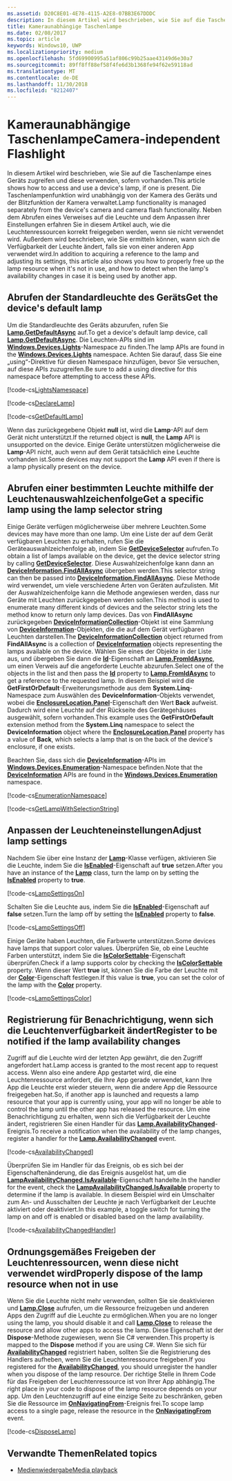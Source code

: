```yaml
---
ms.assetid: D20C8E01-4E78-4115-A2E8-07BB3E67DDDC
description: In diesem Artikel wird beschrieben, wie Sie auf die Taschenlampe eines Geräts zugreifen und diese verwenden, sofern vorhanden. Die Taschenlampenfunktion wird unabhängig von der Kamera des Geräts und der Blitzfunktion der Kamera verwaltet.
title: Kameraunabhängige Taschenlampe
ms.date: 02/08/2017
ms.topic: article
keywords: Windows10, UWP
ms.localizationpriority: medium
ms.openlocfilehash: 5fd69900995a51af806c99b25aae43149d6e30a7
ms.sourcegitcommit: 89ff8ff88ef58f4fe6d3b1368fe94f62e59118ad
ms.translationtype: MT
ms.contentlocale: de-DE
ms.lasthandoff: 11/30/2018
ms.locfileid: "8212407"
---
```

# <a name="camera-independent-flashlight"></a><span data-ttu-id="8d5aa-105">Kameraunabhängige Taschenlampe</span><span class="sxs-lookup"><span data-stu-id="8d5aa-105">Camera-independent Flashlight</span></span>



<span data-ttu-id="8d5aa-106">In diesem Artikel wird beschrieben, wie Sie auf die Taschenlampe eines Geräts zugreifen und diese verwenden, sofern vorhanden.</span><span class="sxs-lookup"><span data-stu-id="8d5aa-106">This article shows how to access and use a device's lamp, if one is present.</span></span> <span data-ttu-id="8d5aa-107">Die Taschenlampenfunktion wird unabhängig von der Kamera des Geräts und der Blitzfunktion der Kamera verwaltet.</span><span class="sxs-lookup"><span data-stu-id="8d5aa-107">Lamp functionality is managed separately from the device's camera and camera flash functionality.</span></span> <span data-ttu-id="8d5aa-108">Neben dem Abrufen eines Verweises auf die Leuchte und dem Anpassen ihrer Einstellungen erfahren Sie in diesem Artikel auch, wie die Leuchtenressourcen korrekt freigegeben werden, wenn sie nicht verwendet wird. Außerdem wird beschrieben, wie Sie ermitteln können, wann sich die Verfügbarkeit der Leuchte ändert, falls sie von einer anderen App verwendet wird.</span><span class="sxs-lookup"><span data-stu-id="8d5aa-108">In addition to acquiring a reference to the lamp and adjusting its settings, this article also shows you how to properly free up the lamp resource when it's not in use, and how to detect when the lamp's availability changes in case it is being used by another app.</span></span>

## <a name="get-the-devices-default-lamp"></a><span data-ttu-id="8d5aa-109">Abrufen der Standardleuchte des Geräts</span><span class="sxs-lookup"><span data-stu-id="8d5aa-109">Get the device's default lamp</span></span>

<span data-ttu-id="8d5aa-110">Um die Standardleuchte des Geräts abzurufen, rufen Sie [**Lamp.GetDefaultAsync**](https://msdn.microsoft.com/library/windows/apps/dn894327) auf.</span><span class="sxs-lookup"><span data-stu-id="8d5aa-110">To get a device's default lamp device, call [**Lamp.GetDefaultAsync**](https://msdn.microsoft.com/library/windows/apps/dn894327).</span></span> <span data-ttu-id="8d5aa-111">Die Leuchten-APIs sind im [**Windows.Devices.Lights**](https://msdn.microsoft.com/library/windows/apps/dn894331)-Namespace zu finden.</span><span class="sxs-lookup"><span data-stu-id="8d5aa-111">The lamp APIs are found in the [**Windows.Devices.Lights**](https://msdn.microsoft.com/library/windows/apps/dn894331) namespace.</span></span> <span data-ttu-id="8d5aa-112">Achten Sie darauf, dass Sie eine „using“-Direktive für diesen Namespace hinzufügen, bevor Sie versuchen, auf diese APIs zuzugreifen.</span><span class="sxs-lookup"><span data-stu-id="8d5aa-112">Be sure to add a using directive for this namespace before attempting to access these APIs.</span></span>

[!code-cs[LightsNamespace](./code/Lamp/cs/MainPage.xaml.cs#SnippetLightsNamespace)]


[!code-cs[DeclareLamp](./code/Lamp/cs/MainPage.xaml.cs#SnippetDeclareLamp)]


[!code-cs[GetDefaultLamp](./code/Lamp/cs/MainPage.xaml.cs#SnippetGetDefaultLamp)]

<span data-ttu-id="8d5aa-113">Wenn das zurückgegebene Objekt **null** ist, wird die **Lamp**-API auf dem Gerät nicht unterstützt.</span><span class="sxs-lookup"><span data-stu-id="8d5aa-113">If the returned object is **null**, the **Lamp** API is unsupported on the device.</span></span> <span data-ttu-id="8d5aa-114">Einige Geräte unterstützen möglicherweise die **Lamp**-API nicht, auch wenn auf dem Gerät tatsächlich eine Leuchte vorhanden ist.</span><span class="sxs-lookup"><span data-stu-id="8d5aa-114">Some devices may not support the **Lamp** API even if there is a lamp physically present on the device.</span></span>

## <a name="get-a-specific-lamp-using-the-lamp-selector-string"></a><span data-ttu-id="8d5aa-115">Abrufen einer bestimmten Leuchte mithilfe der Leuchtenauswahlzeichenfolge</span><span class="sxs-lookup"><span data-stu-id="8d5aa-115">Get a specific lamp using the lamp selector string</span></span>

<span data-ttu-id="8d5aa-116">Einige Geräte verfügen möglicherweise über mehrere Leuchten.</span><span class="sxs-lookup"><span data-stu-id="8d5aa-116">Some devices may have more than one lamp.</span></span> <span data-ttu-id="8d5aa-117">Um eine Liste der auf dem Gerät verfügbaren Leuchten zu erhalten, rufen Sie die Geräteauswahlzeichenfolge ab, indem Sie [**GetDeviceSelector**](https://msdn.microsoft.com/library/windows/apps/dn894328) aufrufen.</span><span class="sxs-lookup"><span data-stu-id="8d5aa-117">To obtain a list of lamps available on the device, get the device selector string by calling [**GetDeviceSelector**](https://msdn.microsoft.com/library/windows/apps/dn894328).</span></span> <span data-ttu-id="8d5aa-118">Diese Auswahlzeichenfolge kann dann an [**DeviceInformation.FindAllAsync**](https://msdn.microsoft.com/library/windows/apps/br225432) übergeben werden.</span><span class="sxs-lookup"><span data-stu-id="8d5aa-118">This selector string can then be passed into [**DeviceInformation.FindAllAsync**](https://msdn.microsoft.com/library/windows/apps/br225432).</span></span> <span data-ttu-id="8d5aa-119">Diese Methode wird verwendet, um viele verschiedene Arten von Geräten aufzulisten. Mit der Auswahlzeichenfolge kann die Methode angewiesen werden, dass nur Geräte mit Leuchten zurückgegeben werden sollen.</span><span class="sxs-lookup"><span data-stu-id="8d5aa-119">This method is used to enumerate many different kinds of devices and the selector string lets the method know to return only lamp devices.</span></span> <span data-ttu-id="8d5aa-120">Das von **FindAllAsync** zurückgegeben [**DeviceInformationCollection**](https://msdn.microsoft.com/library/windows/apps/br225395)-Objekt ist eine Sammlung von [**DeviceInformation**](https://msdn.microsoft.com/library/windows/apps/br225393)-Objekten, die die auf dem Gerät verfügbaren Leuchten darstellen.</span><span class="sxs-lookup"><span data-stu-id="8d5aa-120">The [**DeviceInformationCollection**](https://msdn.microsoft.com/library/windows/apps/br225395) object returned from **FindAllAsync** is a collection of [**DeviceInformation**](https://msdn.microsoft.com/library/windows/apps/br225393) objects representing the lamps available on the device.</span></span> <span data-ttu-id="8d5aa-121">Wählen Sie eines der Objekte in der Liste aus, und übergeben Sie dann die [**Id**](https://msdn.microsoft.com/library/windows/apps/br225437)-Eigenschaft an [**Lamp.FromIdAsync**](https://msdn.microsoft.com/library/windows/apps/dn894326), um einen Verweis auf die angeforderte Leuchte abzurufen.</span><span class="sxs-lookup"><span data-stu-id="8d5aa-121">Select one of the objects in the list and then pass the [**Id**](https://msdn.microsoft.com/library/windows/apps/br225437) property to [**Lamp.FromIdAsync**](https://msdn.microsoft.com/library/windows/apps/dn894326) to get a reference to the requested lamp.</span></span> <span data-ttu-id="8d5aa-122">In diesem Beispiel wird die **GetFirstOrDefault**-Erweiterungsmethode aus dem **System.Linq**-Namespace zum Auswählen des **DeviceInformation**-Objekts verwendet, wobei die [**EnclosureLocation.Panel**](https://msdn.microsoft.com/library/windows/apps/br229906)-Eigenschaft den Wert **Back** aufweist. Dadurch wird eine Leuchte auf der Rückseite des Gerätegehäuses ausgewählt, sofern vorhanden.</span><span class="sxs-lookup"><span data-stu-id="8d5aa-122">This example uses the **GetFirstOrDefault** extension method from the **System.Linq** namespace to select the **DeviceInformation** object where the [**EnclosureLocation.Panel**](https://msdn.microsoft.com/library/windows/apps/br229906) property has a value of **Back**, which selects a lamp that is on the back of the device's enclosure, if one exists.</span></span>

<span data-ttu-id="8d5aa-123">Beachten Sie, dass sich die [**DeviceInformation**](https://msdn.microsoft.com/library/windows/apps/br225393)-APIs im [**Windows.Devices.Enumeration**](https://msdn.microsoft.com/library/windows/apps/br225459)-Namespace befinden.</span><span class="sxs-lookup"><span data-stu-id="8d5aa-123">Note that the [**DeviceInformation**](https://msdn.microsoft.com/library/windows/apps/br225393) APIs are found in the [**Windows.Devices.Enumeration**](https://msdn.microsoft.com/library/windows/apps/br225459) namespace.</span></span>

[!code-cs[EnumerationNamespace](./code/Lamp/cs/MainPage.xaml.cs#SnippetEnumerationNamespace)]

[!code-cs[GetLampWithSelectionString](./code/Lamp/cs/MainPage.xaml.cs#SnippetGetLampWithSelectionString)]

## <a name="adjust-lamp-settings"></a><span data-ttu-id="8d5aa-124">Anpassen der Leuchteneinstellungen</span><span class="sxs-lookup"><span data-stu-id="8d5aa-124">Adjust lamp settings</span></span>

<span data-ttu-id="8d5aa-125">Nachdem Sie über eine Instanz der [**Lamp**](https://msdn.microsoft.com/library/windows/apps/dn894310)-Klasse verfügen, aktivieren Sie die Leuchte, indem Sie die [**IsEnabled**](https://msdn.microsoft.com/library/windows/apps/dn894330)-Eigenschaft auf **true** setzen.</span><span class="sxs-lookup"><span data-stu-id="8d5aa-125">After you have an instance of the [**Lamp**](https://msdn.microsoft.com/library/windows/apps/dn894310) class, turn the lamp on by setting the [**IsEnabled**](https://msdn.microsoft.com/library/windows/apps/dn894330) property to **true**.</span></span>

[!code-cs[LampSettingsOn](./code/Lamp/cs/MainPage.xaml.cs#SnippetLampSettingsOn)]

<span data-ttu-id="8d5aa-126">Schalten Sie die Leuchte aus, indem Sie die [**IsEnabled**](https://msdn.microsoft.com/library/windows/apps/dn894330)-Eigenschaft auf **false** setzen.</span><span class="sxs-lookup"><span data-stu-id="8d5aa-126">Turn the lamp off by setting the [**IsEnabled**](https://msdn.microsoft.com/library/windows/apps/dn894330) property to **false**.</span></span>

[!code-cs[LampSettingsOff](./code/Lamp/cs/MainPage.xaml.cs#SnippetLampSettingsOff)]

<span data-ttu-id="8d5aa-127">Einige Geräte haben Leuchten, die Farbwerte unterstützen.</span><span class="sxs-lookup"><span data-stu-id="8d5aa-127">Some devices have lamps that support color values.</span></span> <span data-ttu-id="8d5aa-128">Überprüfen Sie, ob eine Leuchte Farben unterstützt, indem Sie die [**IsColorSettable**](https://msdn.microsoft.com/library/windows/apps/dn894329)-Eigenschaft überprüfen.</span><span class="sxs-lookup"><span data-stu-id="8d5aa-128">Check if a lamp supports color by checking the [**IsColorSettable**](https://msdn.microsoft.com/library/windows/apps/dn894329) property.</span></span> <span data-ttu-id="8d5aa-129">Wenn dieser Wert **true** ist, können Sie die Farbe der Leuchte mit der [**Color**](https://msdn.microsoft.com/library/windows/apps/dn894322)-Eigenschaft festlegen.</span><span class="sxs-lookup"><span data-stu-id="8d5aa-129">If this value is **true**, you can set the color of the lamp with the [**Color**](https://msdn.microsoft.com/library/windows/apps/dn894322) property.</span></span>

[!code-cs[LampSettingsColor](./code/Lamp/cs/MainPage.xaml.cs#SnippetLampSettingsColor)]

## <a name="register-to-be-notified-if-the-lamp-availability-changes"></a><span data-ttu-id="8d5aa-130">Registrierung für Benachrichtigung, wenn sich die Leuchtenverfügbarkeit ändert</span><span class="sxs-lookup"><span data-stu-id="8d5aa-130">Register to be notified if the lamp availability changes</span></span>

<span data-ttu-id="8d5aa-131">Zugriff auf die Leuchte wird der letzten App gewährt, die den Zugriff angefordert hat.</span><span class="sxs-lookup"><span data-stu-id="8d5aa-131">Lamp access is granted to the most recent app to request access.</span></span> <span data-ttu-id="8d5aa-132">Wenn also eine andere App gestartet wird, die eine Leuchtenressource anfordert, die Ihre App gerade verwendet, kann Ihre App die Leuchte erst wieder steuern, wenn die andere App die Ressource freigegeben hat.</span><span class="sxs-lookup"><span data-stu-id="8d5aa-132">So, if another app is launched and requests a lamp resource that your app is currently using, your app will no longer be able to control the lamp until the other app has released the resource.</span></span> <span data-ttu-id="8d5aa-133">Um eine Benachrichtigung zu erhalten, wenn sich die Verfügbarkeit der Leuchte ändert, registrieren Sie einen Handler für das [**Lamp.AvailabilityChanged**](https://msdn.microsoft.com/library/windows/apps/dn894317)-Ereignis.</span><span class="sxs-lookup"><span data-stu-id="8d5aa-133">To receive a notification when the availability of the lamp changes, register a handler for the [**Lamp.AvailabilityChanged**](https://msdn.microsoft.com/library/windows/apps/dn894317) event.</span></span>

[!code-cs[AvailabilityChanged](./code/Lamp/cs/MainPage.xaml.cs#SnippetAvailabilityChanged)]

<span data-ttu-id="8d5aa-134">Überprüfen Sie im Handler für das Ereignis, ob es sich bei der Eigenschaftenänderung, die das Ereignis ausgelöst hat, um die [**LampAvailabilityChanged.IsAvailable**](https://msdn.microsoft.com/library/windows/apps/dn894315)-Eigenschaft handelte.</span><span class="sxs-lookup"><span data-stu-id="8d5aa-134">In the handler for the event, check the [**LampAvailabilityChanged.IsAvailable**](https://msdn.microsoft.com/library/windows/apps/dn894315) property to determine if the lamp is available.</span></span> <span data-ttu-id="8d5aa-135">In diesem Beispiel wird ein Umschalter zum An- und Ausschalten der Leuchte je nach Verfügbarkeit der Leuchte aktiviert oder deaktiviert.</span><span class="sxs-lookup"><span data-stu-id="8d5aa-135">In this example, a toggle switch for turning the lamp on and off is enabled or disabled based on the lamp availability.</span></span>

[!code-cs[AvailabilityChangedHandler](./code/Lamp/cs/MainPage.xaml.cs#SnippetAvailabilityChangedHandler)]

## <a name="properly-dispose-of-the-lamp-resource-when-not-in-use"></a><span data-ttu-id="8d5aa-136">Ordnungsgemäßes Freigeben der Leuchtenressourcen, wenn diese nicht verwendet wird</span><span class="sxs-lookup"><span data-stu-id="8d5aa-136">Properly dispose of the lamp resource when not in use</span></span>

<span data-ttu-id="8d5aa-137">Wenn Sie die Leuchte nicht mehr verwenden, sollten Sie sie deaktivieren und [**Lamp.Close**](https://msdn.microsoft.com/library/windows/apps/dn894320) aufrufen, um die Ressource freizugeben und anderen Apps den Zugriff auf die Leuchte zu ermöglichen.</span><span class="sxs-lookup"><span data-stu-id="8d5aa-137">When you are no longer using the lamp, you should disable it and call [**Lamp.Close**](https://msdn.microsoft.com/library/windows/apps/dn894320) to release the resource and allow other apps to access the lamp.</span></span> <span data-ttu-id="8d5aa-138">Diese Eigenschaft ist der **Dispose**-Methode zugewiesen, wenn Sie C# verwenden.</span><span class="sxs-lookup"><span data-stu-id="8d5aa-138">This property is mapped to the **Dispose** method if you are using C#.</span></span> <span data-ttu-id="8d5aa-139">Wenn Sie sich für [**AvailabilityChanged**](https://msdn.microsoft.com/library/windows/apps/dn894317) registriert haben, sollten Sie die Registrierung des Handlers aufheben, wenn Sie die Leuchtenressource freigeben.</span><span class="sxs-lookup"><span data-stu-id="8d5aa-139">If you registered for the [**AvailabilityChanged**](https://msdn.microsoft.com/library/windows/apps/dn894317), you should unregister the handler when you dispose of the lamp resource.</span></span> <span data-ttu-id="8d5aa-140">Der richtige Stelle in Ihrem Code für das Freigeben der Leuchtenressource ist von Ihrer App abhängig.</span><span class="sxs-lookup"><span data-stu-id="8d5aa-140">The right place in your code to dispose of the lamp resource depends on your app.</span></span> <span data-ttu-id="8d5aa-141">Um den Leuchtenzugriff auf eine einzige Seite zu beschränken, geben Sie die Ressource im [**OnNavigatingFrom**](https://msdn.microsoft.com/library/windows/apps/br227509)-Ereignis frei.</span><span class="sxs-lookup"><span data-stu-id="8d5aa-141">To scope lamp access to a single page, release the resource in the [**OnNavigatingFrom**](https://msdn.microsoft.com/library/windows/apps/br227509) event.</span></span>

[!code-cs[DisposeLamp](./code/Lamp/cs/MainPage.xaml.cs#SnippetDisposeLamp)]

## <a name="related-topics"></a><span data-ttu-id="8d5aa-142">Verwandte Themen</span><span class="sxs-lookup"><span data-stu-id="8d5aa-142">Related topics</span></span>
- [<span data-ttu-id="8d5aa-143">Medienwiedergabe</span><span class="sxs-lookup"><span data-stu-id="8d5aa-143">Media playback</span></span>](media-playback.md)

 




